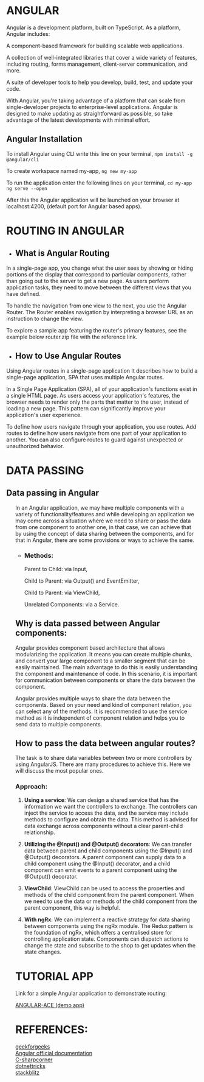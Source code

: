 # ANGULAR


Angular is a development platform, built on TypeScript. As a platform, Angular includes:

  A component-based framework for building scalable web applications.

  A collection of well-integrated libraries that cover a wide variety of features, including routing, forms management, client-server communication, and more.

  A suite of developer tools to help you develop, build, test, and update your code.

With Angular, you're taking advantage of a platform that can scale from single-developer projects to enterprise-level applications. Angular is designed to make updating as straightforward as possible, so take advantage of the latest developments with minimal effort.


## **Angular Installation** 


To install Angular using CLI write this line on your terminal,
   ``` npm install -g @angular/cli ```

To create  workspace named my-app,
   ``` ng new my-app ```

To run the application enter the following lines on your terminal,
  ``` cd my-app ```
  ``` ng serve --open```
    
After this the Angular application will be launched on your browser at localhost:4200,
(default port for Angular based apps).


# ROUTING IN ANGULAR

- ## **What is Angular Routing**


<p>In a single-page app, you change what the user sees by showing or hiding portions of the display that correspond to particular components, rather than going out to the server to get a new page. As users perform application tasks, they need to move between the different views that you have defined.</p>

<p>To handle the navigation from one view to the next, you use the Angular Router. The Router enables navigation by interpreting a browser URL as an instruction to change the view.</p>

<p>To explore a sample app featuring the router's primary features, see the example below
router.zip file with the reference link. </p>

 
 
- ## **How to Use Angular Routes**


Using Angular routes in a single-page application
It describes how to build a single-page application, SPA that uses multiple Angular routes.

In a Single Page Application (SPA), all of your application's functions exist in a single HTML page. As users access your application's features, the browser needs to render only the parts that matter to the user, instead of loading a new page. This pattern can significantly improve your application's user experience.

To define how users navigate through your application, you use routes. Add routes to define how users navigate from one part of your application to another. You can also configure routes to guard against unexpected or unauthorized behavior.


# DATA PASSING 


## Data passing in Angular

<ul>
<p>In an Angular application, we may have multiple components with a variety of functionality/features and while developing an application we may come across a situation where we need to share or pass the data from one component to another one, in that case, we can achieve that by using the concept of data sharing between the components, and for that in Angular, there are some provisions or ways to achieve the same.</p>

- ### Methods:

  Parent to Child: via Input,

  Child to Parent: via Output() and EventEmitter,

  Child to Parent: via ViewChild,

  Unrelated Components: via a Service.

## Why is data passed between Angular components:


<p>Angular provides component based architecture that allows modularizing the application. It means you can create multiple chunks, and convert your large component to a smaller segment that can be easily maintained. The main advantage to do this is easily understanding the component and maintenance of code. In this scenario, it is important for communication between components or share the data between the component. </p>

<p>Angular provides multiple ways to share the data between the components. Based on your need and kind of component relation, you can select any of the methods. It is recommended to use the service method as it is independent of component relation and helps you to send data to multiple components. </p>
    
## How to pass the data between angular  routes?


The task is to share data variables between two or more controllers by using AngularJS. There are many procedures to achieve this. Here we will discuss the most popular ones. 
  </li>
  
### Approach: 

1. **Using a service**: We can design a shared service that has the information we want the controllers to exchange. The    controllers can inject the service to access the data, and the service may include methods to configure and obtain the data. This method is advised for data exchange across components without a clear parent-child relationship.


2. **Utilizing the @Input() and @Output() decorators**: We can transfer data between parent and child components using the @Input() and @Output() decorators. A parent component can supply data to a child component using the @Input() decorator, and a child component can emit events to a parent component using the @Output() decorator.

3. **ViewChild**: ViewChild can be used to access the properties and methods of the child component from the parent component. When we need to use the data or methods of the child component from the parent component, this way is helpful.

4. **With ngRx**: We can implement a reactive strategy for data sharing between components using the ngRx module. The Redux pattern is the foundation of ngRx, which offers a centralised store for controlling application state. Components can dispatch actions to change the state and subscribe to the shop to get updates when the state changes.

# TUTORIAL APP


Link for a simple Angular application to demonstrate routing: <br>

[ANGULAR-ACE (demo app)](https://github.com/ShambhaviVijay/AngularAce-)


# REFERENCES:

[geekforgeeks](https://www.geeksforgeeks.org) <br>
[Angular official documentation](https://angular.io/guide/router-tutorial) <br>
[C-sharpcorner](https://www.c-sharpcorner.com/article/sharing-the-data-between-components-in-angular) <br>
[dotnettricks](https://www.dotnettricks.com/learn/angular/sharing-data-between-angular-components-methods) <br>
[stackblitz](https://stackblitz.com/run?file=src%2Fapp%2Fapp.component.html) <br>

